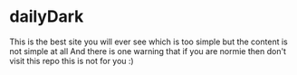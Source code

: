 # dailyDark

This is the best site you will ever see which is too simple but the content is not simple at all 
And there is one warning that if you are normie then don't visit this repo this is not for you :)
